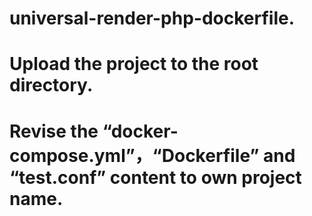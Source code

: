 # universal-render-php-dockerfile.
# Upload the project to the root directory.
# Revise the “docker-compose.yml”，“Dockerfile” and “test.conf” content to own project name.
